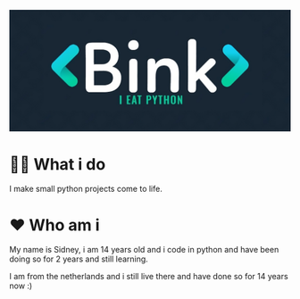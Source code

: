 ![Header](./header2.png)

# 😶‍🌫️ What i do

I make small python projects come to life.

# ❤️ Who am i

My name is Sidney, i am 14 years old and i code in python and have been doing so for 2 years and still learning.

I am from the netherlands and i still live there and have done so for 14 years now :)

